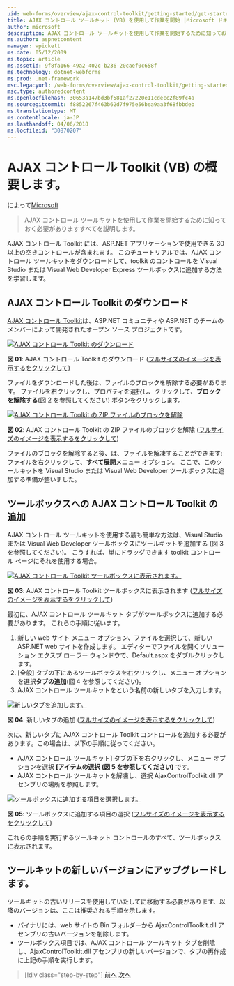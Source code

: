 ```yaml
---
uid: web-forms/overview/ajax-control-toolkit/getting-started/get-started-with-the-ajax-control-toolkit-vb
title: AJAX コントロール ツールキット (VB) を使用して作業を開始 |Microsoft ドキュメント
author: microsoft
description: AJAX コントロール ツールキットを使用して作業を開始するために知っておく必要がありますすべてを説明します。
ms.author: aspnetcontent
manager: wpickett
ms.date: 05/12/2009
ms.topic: article
ms.assetid: 9f8fa166-49a2-402c-b236-20caef0c658f
ms.technology: dotnet-webforms
ms.prod: .net-framework
msc.legacyurl: /web-forms/overview/ajax-control-toolkit/getting-started/get-started-with-the-ajax-control-toolkit-vb
msc.type: authoredcontent
ms.openlocfilehash: 30653a147bd3bf581af27220e11cdecc2f89fc4a
ms.sourcegitcommit: f8852267f463b62d7f975e56bea9aa3f68fbbdeb
ms.translationtype: MT
ms.contentlocale: ja-JP
ms.lasthandoff: 04/06/2018
ms.locfileid: "30870207"
---
```

<a name="get-started-with-the-ajax-control-toolkit-vb"></a>AJAX コントロール Toolkit (VB) の概要します。
====================
によって[Microsoft](https://github.com/microsoft)

> AJAX コントロール ツールキットを使用して作業を開始するために知っておく必要がありますすべてを説明します。


AJAX コントロール Toolkit には、ASP.NET アプリケーションで使用できる 30 以上の空きコントロールが含まれます。 このチュートリアルでは、AJAX コントロール ツールキットをダウンロードして、toolkit のコントロールを Visual Studio または Visual Web Developer Express ツールボックスに追加する方法を学習します。

## <a name="downloading-the-ajax-control-toolkit"></a>AJAX コントロール Toolkit のダウンロード

[AJAX コントロール Toolkit](http://devexpress.com/act)は、ASP.NET コミュニティや ASP.NET のチームのメンバーによって開発されたオープン ソース プロジェクトです。


[![AJAX コントロール Toolkit のダウンロード](get-started-with-the-ajax-control-toolkit-vb/_static/image1.jpg)](get-started-with-the-ajax-control-toolkit-vb/_static/image1.png)

**図 01**: AJAX コントロール Toolkit のダウンロード ([フルサイズのイメージを表示するをクリックして](get-started-with-the-ajax-control-toolkit-vb/_static/image2.png))


ファイルをダウンロードした後は、ファイルのブロックを解除する必要があります。 ファイルを右クリックし、プロパティを選択し、クリックして、**ブロックを解除する**(図 2 を参照してください) ボタンをクリックします。


[![AJAX コントロール Toolkit の ZIP ファイルのブロックを解除](get-started-with-the-ajax-control-toolkit-vb/_static/image2.jpg)](get-started-with-the-ajax-control-toolkit-vb/_static/image3.png)

**図 02**: AJAX コントロール Toolkit の ZIP ファイルのブロックを解除 ([フルサイズのイメージを表示するをクリックして](get-started-with-the-ajax-control-toolkit-vb/_static/image4.png))


ファイルのブロックを解除すると後、は、ファイルを解凍することができます: ファイルを右クリックして、**すべて展開**メニュー オプション。 ここで、このツールキットを Visual Studio または Visual Web Developer ツールボックスに追加する準備が整いました。

## <a name="adding-the-ajax-control-toolkit-to-the-toolbox"></a>ツールボックスへの AJAX コントロール Toolkit の追加

AJAX コントロール ツールキットを使用する最も簡単な方法は、Visual Studio または Visual Web Developer ツールボックスにツールキットを追加する (図 3 を参照してください)。 こうすれば、単にドラッグできます toolkit コントロール ページにそれを使用する場合。


[![AJAX コントロール Toolkit ツールボックスに表示されます。](get-started-with-the-ajax-control-toolkit-vb/_static/image3.jpg)](get-started-with-the-ajax-control-toolkit-vb/_static/image5.png)

**図 03**: AJAX コントロール Toolkit ツールボックスに表示されます ([フルサイズのイメージを表示するをクリックして](get-started-with-the-ajax-control-toolkit-vb/_static/image6.png))


最初に、AJAX コントロール ツールキット タブがツールボックスに追加する必要があります。 これらの手順に従います。

1. 新しい web サイト メニュー オプション、ファイルを選択して、新しい ASP.NET web サイトを作成します。 エディターでファイルを開くソリューション エクスプ ローラー ウィンドウで、Default.aspx をダブルクリックします。
2. [全般] タブの下にあるツールボックスを右クリックし、メニュー オプションを選択**タブの追加**(図 4 を参照してください)。
3. AJAX コントロール ツールキットをという名前の新しいタブを入力します。


[![新しいタブを追加します。](get-started-with-the-ajax-control-toolkit-vb/_static/image4.jpg)](get-started-with-the-ajax-control-toolkit-vb/_static/image7.png)

**図 04**: 新しいタブの追加 ([フルサイズのイメージを表示するをクリックして](get-started-with-the-ajax-control-toolkit-vb/_static/image8.png))


次に、新しいタブに AJAX コントロール Toolkit コントロールを追加する必要があります。この場合は、以下の手順に従ってください。

- AJAX コントロール ツールキット] タブの下を右クリックし、メニュー オプションを選択 **[アイテムの選択 (図 5 を参照してください)** です。
- AJAX コントロール ツールキットを解凍し、選択 AjaxControlToolkit.dll アセンブリの場所を参照します。


[![ツールボックスに追加する項目を選択します。](get-started-with-the-ajax-control-toolkit-vb/_static/image5.jpg)](get-started-with-the-ajax-control-toolkit-vb/_static/image9.png)

**図 05**: ツールボックスに追加する項目の選択 ([フルサイズのイメージを表示するをクリックして](get-started-with-the-ajax-control-toolkit-vb/_static/image10.png))


これらの手順を実行するツールキット コントロールのすべて、ツールボックスに表示されます。

## <a name="upgrading-to-a-new-version-of-the-toolkit"></a>ツールキットの新しいバージョンにアップグレードします。

ツールキットの古いリリースを使用していたしてに移動する必要があります、以降のバージョンは、ここは推奨される手順を示します。

- バイナリには、web サイトの Bin フォルダーから AjaxControlToolkit.dll アセンブリの古いバージョンを削除します。
- ツールボックス項目では、AJAX コントロール ツールキット タブを削除し、AjaxControlToolkit.dll アセンブリの新しいバージョンで、タブの再作成に上記の手順を実行します。

> [!div class="step-by-step"]
> [前へ](creating-a-custom-ajax-control-toolkit-control-extender-cs.md)
> [次へ](using-ajax-control-toolkit-controls-and-control-extenders-vb.md)
